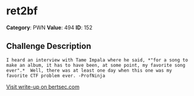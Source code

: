 # ret2bf
**Category**: PWN
**Value**: 494
**ID**: 152

## Challenge Description
```
I heard an interview with Tame Impala where he said, *"for a song to make an album, it has to have been, at some point, my favorite song ever".*  Well, there was at least one day when this one was my favorite CTF problem ever. -ProfNinja
```

[Visit write-up on bertsec.com](https://bertsec.com/ret2bf)
